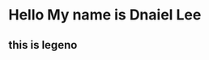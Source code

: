 <!DOCTYPE html>
<html>
  <head>
    <meta charset="utf-8">
    <title></title>
  </head>
  <body>
    <h1>Hello My name is Dnaiel Lee</h1>
    <h2>this is legeno</h2>

  </body>
</html>
